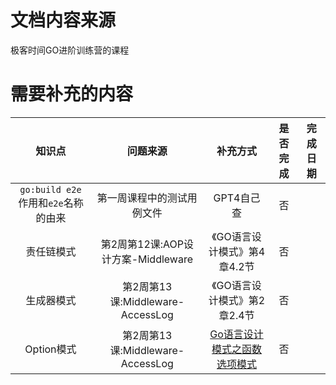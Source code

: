 # 文档内容来源

极客时间GO进阶训练营的课程

# 需要补充的内容

|知识点|问题来源|补充方式|是否完成|完成日期|
|:-:|:-:|:-:|:-:|:-:|
|`go:build e2e`作用和`e2e`名称的由来|第一周课程中的测试用例文件|GPT4自己查|否||
|责任链模式|第2周第12课:AOP设计方案-Middleware|《GO语言设计模式》第4章4.2节|否||
|生成器模式|第2周第13课:Middleware-AccessLog|《GO语言设计模式》第2章2.4节|否||
|Option模式|第2周第13课:Middleware-AccessLog|[Go语言设计模式之函数选项模式](https://www.liwenzhou.com/posts/Go/functional-options-pattern/)|否||
